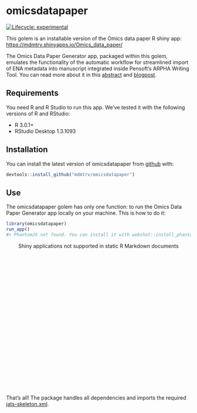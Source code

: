 
<!-- README.md is generated from README.Rmd. Please edit that file -->

# omicsdatapaper

<!-- badges: start -->

[![Lifecycle:
experimental](https://img.shields.io/badge/lifecycle-experimental-orange.svg)](https://www.tidyverse.org/lifecycle/#experimental)
<!-- badges: end -->

This golem is an installable version of the Omics data paper R shiny
app: <https://mdmtrv.shinyapps.io/Omics_data_paper/>

The Omics Data Paper Generator app, packaged within this golem, emulates
the functionality of the automatic workflow for streamlined import of
ENA metadata into manuscript integrated inside Pensoft’s ARPHA Writing
Tool. You can read more about it in this
[abstract](https://biss.pensoft.net/article/59041/) and
[blogpost](https://blog.pensoft.net/2020/06/16/streamlined-import-of-omics-metadata-from-the-european-nucleotide-archive-ena-into-an-omics-data-paper-manuscript/).

## Requirements

You need R and R Studio to run this app. We’ve tested it with the
following versions of R and RStudio:

  - R 3.0.1+
  - RStudio Desktop 1.3.1093

## Installation

You can install the latest version of omicsdatapaper from
[github](https://github.com/) with:

``` r
devtools::install_github("mdmtrv/omicsdatapaper")
```

## Use

The omicsdatapaper golem has only one function: to run the Omics Data
Paper Generator app locally on your machine. This is how to do it:

``` r
library(omicsdatapaper)
run_app()
#> PhantomJS not found. You can install it with webshot::install_phantomjs(). If it is installed, please make sure the phantomjs executable can be found via the PATH variable.
```

<!--html_preserve-->

<div class="muted well" style="width: 100% ; height: 400px ; text-align: center; box-sizing: border-box; -moz-box-sizing: border-box; -webkit-box-sizing: border-box;">

Shiny applications not supported in static R Markdown documents

</div>

<!--/html_preserve-->

That’s all\! The package handles all dependencies and imports the
required
[jats-skeleton.xml](https://github.com/pensoft/omics-data-paper-shinyapp/blob/master/jats-skeleton.xml).

